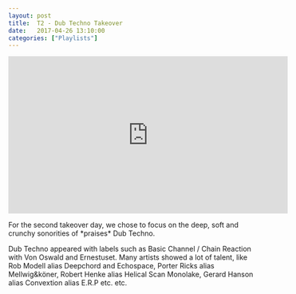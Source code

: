 ```yaml
---
layout: post
title:  T2 - Dub Techno Takeover
date:   2017-04-26 13:10:00
categories: ["Playlists"]
---
```


<iframe width="560" height="315" src="https://www.youtube.com/embed/videoseries?list=PLXG1UxdN3qL8S5IOHgs_C7by72wXEgVF3" frameborder="0" allowfullscreen></iframe>


For the second takeover day, we chose to focus on the deep, soft and crunchy sonorities of \*praises\* Dub Techno.

Dub Techno appeared with labels such as Basic Channel / Chain Reaction with Von Oswald and Ernestuset. Many artists showed a lot of talent, like Rob Modell alias Deepchord and Echospace, Porter Ricks alias Mellwig&köner, Robert Henke alias Helical Scan Monolake, Gerard Hanson alias Convextion alias E.R.P etc. etc.
